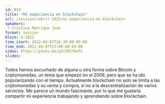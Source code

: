 ```yaml
---
id: B13
title: "Mi experiencia en blockchain"
url: /sessions/abril-2022/mi-experiencia-en-blockchain
speakers:
 - Cristina Manrique Juan
format: session
block: b-2022
time_start: 2022-04-07T16:30:00-05:00
time_end: 2022-04-07T17:00:00-05:00
video: https://youtu.be/y673R3fbnPo
slides:
---
```


Todos hemos escuchado de alguna u otra forma sobre Bitcoin y criptomonedas, un tema que empezó en el 2009, pero que se ha ido popularizando con el tiempo. Actualmente blockchain no solo se limita a las criptomonedas y su venta y compra, si no a la descentralización de varios servicios. Me parece un mundo fascinante, por lo que me gustaría compartir mi experiencia trabajando y aprendiendo sobre blockchain.
